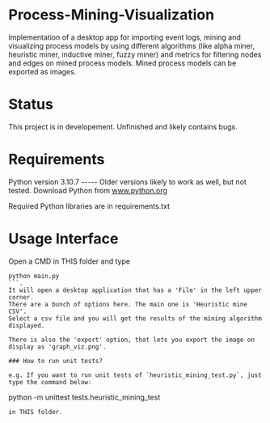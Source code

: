 # Process-Mining-Visualization
Implementation of a desktop app for importing event logs, mining and visualizing process models by using different algorithms (like alpha miner, heuristic miner, inductive miner, fuzzy miner) and metrics for filtering nodes and edges on mined process models. Mined process models can be exported as images.

# Status
This project is in developement. Unfinished and likely contains bugs.

# Requirements
Python version 3.10.7 ----- Older versions likely to work as well, but not tested.
Download Python from www.python.org

Required Python libraries are in requirements.txt


# Usage Interface
Open a CMD in THIS folder and type 
```
python main.py
```.
It will open a desktop application that has a 'File' in the left upper corner.
There are a bunch of options here. The main one is 'Heuristic mine CSV'.
Select a csv file and you will get the results of the mining algorithm displayed.

There is also the 'export' option, that lets you export the image on display as 'graph_viz.png'.

### How to run unit tests?

e.g. If you want to run unit tests of `heuristic_mining_test.py`, just type the command below:  
```
python -m unittest tests.heuristic_mining_test
```
in THIS folder.